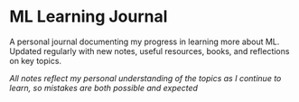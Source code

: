 # ML Learning Journal
A personal journal documenting my progress in learning more about ML. Updated regularly with new notes, useful resources, books, and reflections on key topics.

*All notes reflect my personal understanding of the topics as I continue to learn, so mistakes are both possible and expected*

